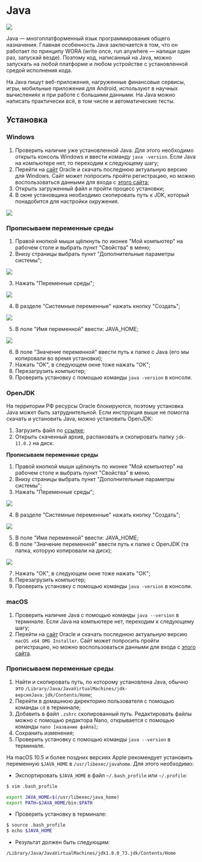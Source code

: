 # Java

 ![](https://raw.githubusercontent.com/qa-guru/knowledge-base/main/img/tools-java/Java/java-banner-1.jpg)

Java — многоплатформенный язык программирования общего назначения. Главная особенность Java заключается в том, что он работает по принципу WORA (write once, run anywhere — напиши один раз, запускай везде). Поэтому код, написанный на Java, можно запускать на любой платформе и любом устройстве с установленной средой исполнения кода.

На Java пишут веб-приложения, нагруженные финансовые сервисы, игры, мобильные приложения для Android, используют в научных вычислениях и при работе с большими данными. На Java можно написать практически всё, в том числе и автоматические тесты.

## Установка

### Windows
1. Проверить наличие уже установленной Java. Для этого необходимо открыть консоль Windows и ввести команду `java -version`. Если Java на компьютере нет, то переходим к следующему шагу;
2. Перейти на [сайт](https://www.oracle.com/cis/java/technologies/javase/jdk11-archive-downloads.html) Oracle и скачать последнюю актуальную версию для Windows. Сайт может попросить пройти регистрацию, но можно воспользоваться данными для входа с [этого сайта](https://bugmenot.com/view/oracle.com);
3. Открыть загруженный файл и пройти процесс установки;
4. В окне установщика необходимо скопировать путь к JDK, который понадобится для настройки окружения.

![](https://raw.githubusercontent.com/qa-guru/knowledge-base/main/img/tools-java/Java/java-1.png)

### Прописываем переменные среды
1. Правой кнопкой мыши щёлкнуть по иконке "Мой компьютер" на рабочем столе и выбрать пункт "Свойства" в меню;
2. Внизу страницы выбрать пункт "Дополнительные параметры системы";

![](https://raw.githubusercontent.com/qa-guru/knowledge-base/main/img/tools-java/Java/java-2.png)

3. Нажать "Переменные среды";

![](https://raw.githubusercontent.com/qa-guru/knowledge-base/main/img/tools-java/Java/java-3.png)

4. В разделе "Системные переменные" нажать кнопку "Создать";

![](https://raw.githubusercontent.com/qa-guru/knowledge-base/main/img/tools-java/Java/java-4.png)

5. В поле "Имя переменной" ввести: JAVA_HOME;

![](https://raw.githubusercontent.com/qa-guru/knowledge-base/main/img/tools-java/Java/java-5.png)

6. В поле "Значение переменной" ввести путь к папке с Java (его мы копировали во время установки);
7. Нажать "ОК", в следующем окне тоже нажать "ОК";
8. Перезагрузить компьютер;
9. Проверить установку с помощью команды `java -version` в консоли.

### OpenJDK

На территории РФ ресурсы Oracle блокируются, поэтому установка Java может быть затруднительной. Если инструкция выше не помогла скачать и установить Java, можно установить OpenJDK:

1. Загрузить файл по [ссылке](https://download.java.net/java/GA/jdk11/9/GPL/openjdk-11.0.2_windows-x64_bin.zip);
2. Открыть скаченный архив, распаковать и скопировать папку `jdk-11.0.2` на диск.

**Прописываем переменные среды**
1. Правой кнопкой мыши щёлкнуть по иконке "Мой компьютер" на рабочем столе и выбрать пункт "Свойства" в меню.
2. Внизу страницы выбрать пункт "Дополнительные параметры системы";
3. Нажать "Переменные среды";

![](https://raw.githubusercontent.com/qa-guru/knowledge-base/main/img/tools-java/Java/java-2.png)

4. В разделе "Системные переменные" нажать кнопку "Создать";

![](https://raw.githubusercontent.com/qa-guru/knowledge-base/main/img/tools-java/Java/java-3.png)

5. В поле "Имя переменной" ввести: JAVA_HOME;
6. В поле "Значение переменной" ввести путь к папке с OpenJDK (та папка, которую копировали на диск);

![](https://raw.githubusercontent.com/qa-guru/knowledge-base/main/img/tools-java/Java/java-5.png)

7. Нажать "ОК", в следующем окне тоже нажать "ОК";
8. Перезагрузить компьютер;
9. Проверить установку с помощью команды `java -version` в консоли.

### macOS
1. Проверить наличие Java с помощью команды `java --version` в терминале. Если Java на компьютере нет, переходим к следующему шагу;
2. Перейти на [сайт](https://www.oracle.com/cis/java/technologies/javase/jdk11-archive-downloads.html) Oracle и скачать последнюю актуальную версию `macOS x64 DMG Installer`. Сайт может попросить пройти регистрацию, но можно воспользоваться данными для входа с [этого сайта](https://bugmenot.com/view/oracle.com).

### Прописываем переменные среды
1. Найти и скопировать путь, по которому установлена Java, обычно это `/Library/Java/JavaVirtualMachines/jdk-версияJava.jdk/Contents/Home`;
2. Перейти в домашнюю директорию пользователя с помощью команды `cd` в терминале;
3. Добавить в файл `.zshrc` скопированный путь. Редактировать файлы можно с помощью редактора Nano, открывается с помощью команды `nano [название файла]`;
4. Сохранить изменения;
5. Проверить установку с помощью команды `java --version` в терминале.



На macOS 10.5 и более поздних версиях Apple рекомендует установить переменную `$JAVA_HOME` в `/usr/libexec/javahome`. Для этого необходимо:

- Экспортировать `$JAVA_HOME` в файл `~/.bash_profile` или `~/.profile`:
``` bash
$ vim .bash_profile 

export JAVA_HOME=$(/usr/libexec/java_home)
export PATH=$JAVA_HOME/bin:$PATH
```

- Проверить установку в терминале:
```bash
$ source .bash_profile
$ echo $JAVA_HOME
```
- Результат должен быть следующим:
```bash
/Library/Java/JavaVirtualMachines/jdk1.8.0_73.jdk/Contents/Home
```
